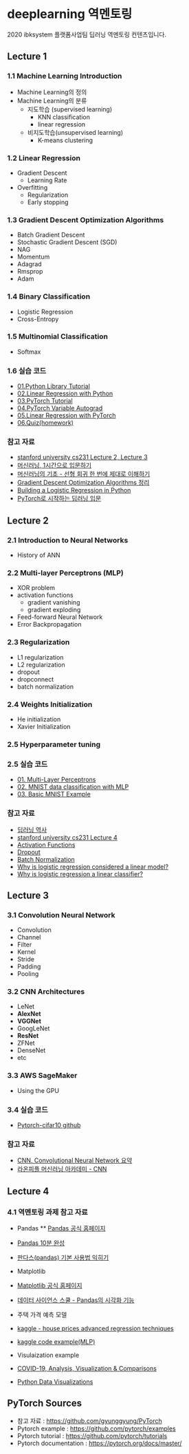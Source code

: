 # deeplearning 역멘토링
2020 ibksystem 플랫폼사업팀 딥러닝 역멘토링 컨텐츠입니다.

## Lecture 1

### 1.1 Machine Learning Introduction

* Machine Learning의 정의
* Machine Learning의 분류
  * 지도학습 (supervised learning)
    * KNN classification
    * linear regression
  * 비지도학습(unsupervised learning)
    * K-means clustering

### 1.2 Linear Regression
* Gradient Descent
  * Learning Rate
* Overfitting
  * Regularization
  * Early stopping
    
### 1.3 Gradient Descent Optimization Algorithms
* Batch Gradient Descent
* Stochastic Gradient Descent (SGD)
* NAG
* Momentum
* Adagrad
* Rmsprop
* Adam

### 1.4 Binary Classification
* Logistic Regression
* Cross-Entropy

### 1.5 Multinomial Classification
* Softmax

### 1.6 실습 코드
* [01.Python Library Tutorial](https://github.com/ibks-hyobin/deeplearning-reverseMentoring/blob/master/Lecture1/01_Python_Library_Tutorial%20(numpy%2Cmatplotlib).ipynb)
* [02.Linear Regression with Python](https://github.com/ibks-hyobin/deeplearning-reverseMentoring/blob/master/Lecture1/02_Linear_Regression.ipynb)
* [03.PyTorch Tutorial](https://github.com/ibks-hyobin/deeplearning-reverseMentoring/blob/master/Lecture1/03_Pytorch_Tutorial.ipynb)
* [04.PyTorch Variable Autograd](https://github.com/ibks-hyobin/deeplearning-reverseMentoring/blob/master/Lecture1/04_variable_autograd.ipynb)
* [05.Linear Regression with PyTorch](https://github.com/ibks-hyobin/deeplearning-reverseMentoring/blob/master/Lecture1/05_Linear_Regression_Models.ipynb)
* [06.Quiz(homework)](https://github.com/ibks-hyobin/deeplearning-reverseMentoring/blob/master/Lecture1/06_Quiz.ipynb)

### 참고 자료
* [stanford university cs231 Lecture 2, Lecture 3](http://cs231n.stanford.edu/2018/syllabus.html)
* [머신러닝, 1시간으로 입문하기](https://www.youtube.com/watch?v=j3za7nv7RfI&t=2047s)
* [머신러닝의 기초 - 선형 회귀 한 번에 제대로 이해하기](https://www.youtube.com/watch?v=ve6gtpZV83E&t=1619s)
* [Gradient Descent Optimization Algorithms 정리](http://shuuki4.github.io/deep%20learning/2016/05/20/Gradient-Descent-Algorithm-Overview.html)
* [Building a Logistic Regression in Python](https://towardsdatascience.com/building-a-logistic-regression-in-python-301d27367c24)
* [PyTorch로 시작하는 딥러닝 입문](https://wikidocs.net/55580)


## Lecture 2
### 2.1 Introduction to Neural Networks
* History of ANN

### 2.2 Multi-layer Perceptrons (MLP)
* XOR problem
* activation functions
  * gradient vanishing
  * gradient exploding
* Feed-forward Neural Network
* Error Backpropagation

### 2.3 Regularization
* L1 regularization
* L2 regularization
* dropout
* dropconnect
* batch normalization

### 2.4 Weights Initialization
* He initialization
* Xavier Initialization

### 2.5 Hyperparameter tuning

### 2.5 실습 코드
* [01. Multi-Layer Perceptrons](https://github.com/ibks-hyobin/deeplearning-reverseMentoring/blob/master/Lecture1/07_Quiz_Code.ipynb)
* [02. MNIST data classification with MLP](https://github.com/ibks-hyobin/deeplearning-reverseMentoring/blob/master/Lecture2/01.%20pytorch_MNIST_MLP.ipynb)
* [03. Basic MNIST Example](https://github.com/pytorch/examples/tree/master/mnist)

### 참고 자료
* [딥러닝 역사](http://blog.naver.com/PostView.nhn?blogId=windowsub0406&logNo=220883022888)
* [stanford university cs231 Lecture 4](http://aikorea.org/cs231n/optimization-2/)
* [Activation Functions](https://deepestdocs.readthedocs.io/en/latest/002_deep_learning_part_1/0024/)
* [Dropout](https://deepestdocs.readthedocs.io/en/latest/004_deep_learning_part_2/0041/)
* [Batch Normalization](https://sacko.tistory.com/44)
* [Why is logistic regression considered a linear model?](https://www.quora.com/Why-is-logistic-regression-considered-a-linear-model)
* [Why is logistic regression a linear classifier?](https://stats.stackexchange.com/questions/93569/why-is-logistic-regression-a-linear-classifier)

## Lecture 3
### 3.1 Convolution Neural Network
* Convolution
* Channel
* Filter
* Kernel
* Stride
* Padding
* Pooling

### 3.2 CNN Architectures
* LeNet
* **AlexNet**
* **VGGNet**
* GoogLeNet
* **ResNet**
* ZFNet
* DenseNet
* etc

### 3.3 AWS SageMaker
* Using the GPU

### 3.4 실습 코드
* [Pytorch-cifar10 github](https://github.com/kuangliu/pytorch-cifar)

### 참고 자료
* [CNN, Convolutional Neural Network 요약](http://taewan.kim/post/cnn/)
* [라온피플 머신러닝 아카데미 - CNN](https://blog.naver.com/laonple/220587920012?proxyReferer=http%3A%2F%2Fblog.naver.com%2FPostView.nhn%3FblogId%3Dlaonple%26logNo%3D220692793375)

## Lecture 4
### 4.1 역멘토링 과제 참고 자료
* Pandas
** [Pandas 공식 홈페이지](https://pandas.pydata.org/pandas-docs/stable/reference/api/pandas.Series.value_counts.html)
 * [Pandas 10분 완성](https://dataitgirls2.github.io/10minutes2pandas/)
 * [판다스(pandas) 기본 사용법 익히기](https://dandyrilla.github.io/2017-08-12/pandas-10min/)
 
* Matplotlib
 * [Matplotlib 공식 홈페이지](https://matplotlib.org/3.1.1/gallery/index.html)
 * [데이터 사이언스 스쿨 - Pandas의 시각화 기능](https://datascienceschool.net/view-notebook/372443a5d90a46429c6459bba8b4342c/)

* 주택 가격 예측 모델
 * [kaggle - house prices advanced regression techniques](https://www.kaggle.com/c/house-prices-advanced-regression-techniques/data)
 * [kaggle code example(MLP)](https://www.kaggle.com/leostep/pytorch-dense-network-for-house-pricing-regression)
 
* Visulaization example
 * [COVID-19, Analysis, Visualization & Comparisons](https://www.kaggle.com/imdevskp/covid-19-analysis-visualization-comparisons)
 * [Python Data Visualizations](https://www.kaggle.com/benhamner/python-data-visualizations)

## PyTorch Sources
* 참고 자료 : https://github.com/gyunggyung/PyTorch
* Pytorch example : https://github.com/pytorch/examples
* Pytorch tutorial : https://github.com/pytorch/tutorials
* Pytorch documentation : https://pytorch.org/docs/master/
